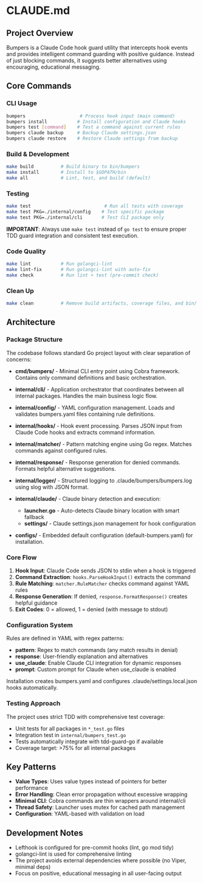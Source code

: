 # CLAUDE.md

## Project Overview

Bumpers is a Claude Code hook guard utility that intercepts hook events and provides intelligent command guarding with positive guidance. Instead of just blocking commands, it suggests better alternatives using encouraging, educational messaging.

## Core Commands

### CLI Usage
```bash
bumpers                    # Process hook input (main command)
bumpers install           # Install configuration and Claude hooks
bumpers test [command]    # Test a command against current rules
bumpers claude backup     # Backup Claude settings.json
bumpers claude restore    # Restore Claude settings from backup
```

### Build & Development
```bash
make build          # Build binary to bin/bumpers
make install        # Install to $GOPATH/bin
make all            # Lint, test, and build (default)
```

### Testing
```bash
make test                           # Run all tests with coverage
make test PKG=./internal/config    # Test specific package
make test PKG=./internal/cli       # Test CLI package only
```

**IMPORTANT**: Always use `make test` instead of `go test` to ensure proper TDD guard integration and consistent test execution.

### Code Quality
```bash
make lint           # Run golangci-lint
make lint-fix       # Run golangci-lint with auto-fix
make check          # Run lint + test (pre-commit check)
```

### Clean Up
```bash
make clean          # Remove build artifacts, coverage files, and bin/
```

## Architecture

### Package Structure

The codebase follows standard Go project layout with clear separation of concerns:

- **cmd/bumpers/** - Minimal CLI entry point using Cobra framework. Contains only command definitions and basic orchestration.

- **internal/cli/** - Application orchestrator that coordinates between all internal packages. Handles the main business logic flow.

- **internal/config/** - YAML configuration management. Loads and validates bumpers.yaml files containing rule definitions.

- **internal/hooks/** - Hook event processing. Parses JSON input from Claude Code hooks and extracts command information.

- **internal/matcher/** - Pattern matching engine using Go regex. Matches commands against configured rules.

- **internal/response/** - Response generation for denied commands. Formats helpful alternative suggestions.

- **internal/logger/** - Structured logging to .claude/bumpers/bumpers.log using slog with JSON format.

- **internal/claude/** - Claude binary detection and execution:
  - **launcher.go** - Auto-detects Claude binary location with smart fallback
  - **settings/** - Claude settings.json management for hook configuration

- **configs/** - Embedded default configuration (default-bumpers.yaml) for installation.

### Core Flow

1. **Hook Input**: Claude Code sends JSON to stdin when a hook is triggered
2. **Command Extraction**: `hooks.ParseHookInput()` extracts the command
3. **Rule Matching**: `matcher.RuleMatcher` checks command against YAML rules
4. **Response Generation**: If denied, `response.FormatResponse()` creates helpful guidance
5. **Exit Codes**: 0 = allowed, 1 = denied (with message to stdout)

### Configuration System

Rules are defined in YAML with regex patterns:
- **pattern**: Regex to match commands (any match results in denial)
- **response**: User-friendly explanation and alternatives
- **use_claude**: Enable Claude CLI integration for dynamic responses
- **prompt**: Custom prompt for Claude when use_claude is enabled

Installation creates bumpers.yaml and configures .claude/settings.local.json hooks automatically.

### Testing Approach

The project uses strict TDD with comprehensive test coverage:
- Unit tests for all packages in `*_test.go` files
- Integration test in `internal/bumpers_test.go`
- Tests automatically integrate with tdd-guard-go if available
- Coverage target: >75% for all internal packages

## Key Patterns

- **Value Types**: Uses value types instead of pointers for better performance
- **Error Handling**: Clean error propagation without excessive wrapping
- **Minimal CLI**: Cobra commands are thin wrappers around internal/cli
- **Thread Safety**: Launcher uses mutex for cached path management
- **Configuration**: YAML-based with validation on load

## Development Notes

- Lefthook is configured for pre-commit hooks (lint, go mod tidy)
- golangci-lint is used for comprehensive linting
- The project avoids external dependencies where possible (no Viper, minimal deps)
- Focus on positive, educational messaging in all user-facing output